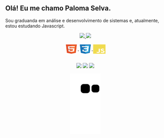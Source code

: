   ## Olá! Eu me chamo Paloma Selva. 
  Sou graduanda em análise e desenvolvimento de sistemas e, atualmente, estou estudando Javascript.

 <div align="center">
  <a href="https://github.com/PalomaSelva">
  <img height="160em" src="https://github-readme-stats.vercel.app/api?username=palomaselva&show_icons=true&theme=omni&include_all_commits=TRUE&count_private=TRUE&text_color=ed9acc">
  <img height="160em" src="https://github-readme-stats.vercel.app/api/top-langs/?username=palomaselva&langs_count=7&theme=omni&text_color=fab6df">
</div>
<div align="center" style="display: inline_block"><br>
  <img align="center" alt="Paloma-HTML" height="30" width="40" src="https://raw.githubusercontent.com/devicons/devicon/master/icons/html5/html5-original.svg">
  <img align="center" alt="Paloma-CSS" height="30" width="40" src="https://raw.githubusercontent.com/devicons/devicon/master/icons/css3/css3-original.svg">
  <img align="center" alt="Paloma-Js" height="30" width="40" src="https://raw.githubusercontent.com/devicons/devicon/master/icons/javascript/javascript-plain.svg">
</div>
  
  ##
  
 <div align="center"> 
  <a href="https://www.instagram.com/paloma_paredes/" target="_blank"><img src="https://img.shields.io/badge/-Instagram-%23E4405F?style=for-the-badge&logo=instagram&logoColor=white" target="_blank"></a>
  <a href = "mailto:palomaselva1@gmail.com"><img src="https://img.shields.io/badge/-Gmail-%23333?style=for-the-badge&logo=gmail&logoColor=white" target="_blank"></a>
  <a href="https://www.linkedin.com/in/paloma-selva-2003p/" target="_blank"><img src="https://img.shields.io/badge/-LinkedIn-%230077B5?style=for-the-badge&logo=linkedin&logoColor=white" target="_blank"></a> 
   
   ![Snake animation](https://github.com/palomaselva/palomaselva/blob/output/github-contribution-grid-snake.svg)
</div>
